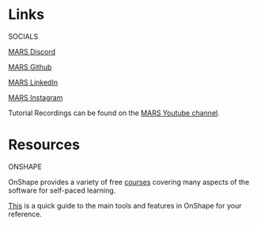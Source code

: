 # Links

SOCIALS

[MARS Discord]

[Mars Discord]: https://discord.gg/jYD8hPQQRr

[MARS Github]

[Mars Github]: https://github.com/marstmu

[MARS LinkedIn]

[MARS LinkedIn]: https://www.linkedin.com/company/marstmu/?originalSubdomain=ca

[MARS Instagram]

[MARS Instagram]: https://www.instagram.com/mars.tmu/

Tutorial Recordings can be found on the [MARS Youtube channel].

[MARS Youtube channel]: https://www.youtube.com/channel/UCn9Oa6NjO_Gsd0_fHeAxYIw


# Resources

ONSHAPE

OnShape provides a variety of free [courses] covering many aspects of the software for self-paced learning.

[This] is a quick guide to the main tools and features in OnShape for your reference.

[courses]: https://learn.onshape.com/catalog?labels=%5B%22Learning%20Format%22%5D&values=%5B%22Course%22%5D

[This]: https://docs.google.com/presentation/d/1iS_exkR4WklbcEvd6xhFlTr05sErjTYojLCQlg7OVe8/edit?usp=sharing
